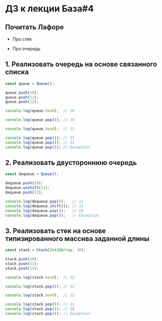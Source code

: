 # ДЗ к лекции База#4

## Почитать Лафоре

* Про стек

* Про очередь

## 1. Реализовать очередь на основе связанного списка

   ```js
   const queue = Queue();
   
   queue.push(10);
   queue.push(11);
   queue.push(12);
   
   console.log(queue.head);  // 10
   
   console.log(queue.pop()); // 10
   
   console.log(queue.head);  // 11
   
   console.log(queue.pop()); // 11
   console.log(queue.pop()); // 12
   console.log(queue.pop()); // Exception
   ```

## 2. Реализовать двустороннюю очередь

   ```js
   const dequeue = Queue();
   
   dequeue.push(10);
   dequeue.unshift(11);
   dequeue.push(12);
   
   console.log(dequeue.pop());   // 12
   console.log(dequeue.shift()); // 11
   console.log(dequeue.pop());   // 10
   console.log(dequeue.pop());   // Exception
   ```

## 3. Реализовать стек на основе типизированного массива заданной длины

   ```js
   const stack = Stack(Int32Array, 10);
   
   stack.push(10);
   stack.push(11);
   stack.push(12);
   
   console.log(stack.head);  // 12
   
   console.log(stack.pop()); // 12
   
   console.log(stack.head);  // 11
   
   console.log(stack.pop()); // 11
   console.log(stack.pop()); // 10
   console.log(stack.pop()); // Exception
   ```
